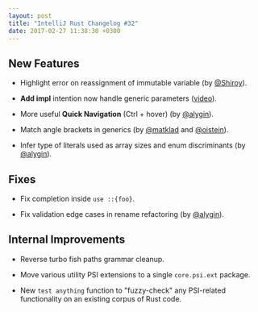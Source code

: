 ```yaml
---
layout: post
title: "IntelliJ Rust Changelog #32"
date: 2017-02-27 11:38:30 +0300
---
```



## New Features

* Highlight error on reassignment of immutable variable (by [@Shiroy]).

* **Add impl** intention now handle generic parameters
  ([video](https://zippy.gfycat.com/CarefulCoarseAnt.webm)).
  
* More useful **Quick Navigation** (Ctrl + hover) (by [@alygin]).

* Match angle brackets in generics (by [@matklad] and [@oistein]).

* Infer type of literals used as array sizes and enum discriminants (by [@alygin]).


## Fixes

* Fix completion inside `use ::{foo}`.

* Fix validation edge cases in rename refactoring (by [@alygin]).


## Internal Improvements

* Reverse turbo fish paths grammar cleanup.

* Move various utility PSI extensions to a single `core.psi.ext` package.

* New `test anything` function to "fuzzy-check" any PSI-related functionality on
  an existing corpus of Rust code. 

[@Shiroy]: https://github.com/Shiroy
[@alygin]: https://github.com/alygin
[@matklad]: https://github.com/matklad
[@oistein]: https://github.com/oistein
